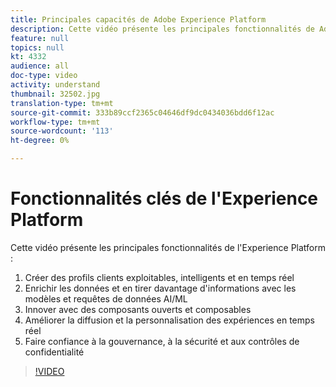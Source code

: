 ```yaml
---
title: Principales capacités de Adobe Experience Platform
description: Cette vidéo présente les principales fonctionnalités de Adobe Experience Platform&amp ; mdash ; Créer des profils clients exploitables, intelligents et en temps réel ; enrichir les données et en tirer davantage d'informations grâce aux modèles et requêtes d'IA/ML ; innover avec des composants ouverts et compostables ; Améliorer la diffusion et la personnalisation des expériences en temps réel ; et gagner la confiance avec la gouvernance, la sécurité et le contrôle de la vie privée.
feature: null
topics: null
kt: 4332
audience: all
doc-type: video
activity: understand
thumbnail: 32502.jpg
translation-type: tm+mt
source-git-commit: 333b89ccf2365c04646df9dc0434036bdd6f12ac
workflow-type: tm+mt
source-wordcount: '113'
ht-degree: 0%

---
```



# Fonctionnalités clés de l&#39;Experience Platform

Cette vidéo présente les principales fonctionnalités de l&#39;Experience Platform :

1. Créer des profils clients exploitables, intelligents et en temps réel
1. Enrichir les données et en tirer davantage d&#39;informations avec les modèles et requêtes de données AI/ML
1. Innover avec des composants ouverts et composables
1. Améliorer la diffusion et la personnalisation des expériences en temps réel
1. Faire confiance à la gouvernance, à la sécurité et aux contrôles de confidentialité

>[!VIDEO](https://video.tv.adobe.com/v/32502?quality=12&learn=on)